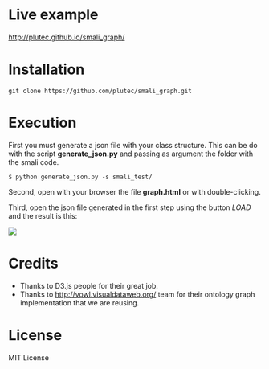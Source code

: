 # Live example
http://plutec.github.io/smali_graph/
# Installation
```
git clone https://github.com/plutec/smali_graph.git
```
# Execution
First you must generate a json file with your class structure. This can be do with the script **generate_json.py** and passing as argument the folder with the smali code.
```
$ python generate_json.py -s smali_test/
```
Second, open with your browser the file **graph.html** or with double-clicking.

Third, open the json file generated in the first step using the button *LOAD* and the result is this:

![](https://raw.githubusercontent.com/plutec/smali_graph/master/graph.png)

# Credits
- Thanks to D3.js people for their great job.
- Thanks to http://vowl.visualdataweb.org/ team for their ontology graph implementation that we are reusing.

# License
MIT License
